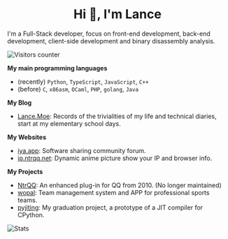 <h1 align="center">Hi 👋, I'm Lance</h1>

I'm a Full-Stack developer, focus on front-end development, back-end development, client-side development and binary disassembly analysis.

![Visitors counter](https://count.getloli.com/get/@LanceMoe?theme=rule34)    

**My main programming languages**

- (recently) `Python`, `TypeScript`, `JavaScript`, `C++`
- (before) `C`, `x86asm`, `OCaml`, `PHP`, `golang`, `Java`


**My Blog**

- [Lance.Moe](https://lance.moe/): Records of the trivialities of my life and technical diaries, start at my elementary school days.


**My Websites**

- [iya.app](https://iya.app/): Software sharing community forum.
- [ip.ntrqq.net](https://ip.ntrqq.net/): Dynamic anime picture show your IP and browser info.


**My Projects**

- [NtrQQ](https://github.com/NtrQQ/): An enhanced plug-in for QQ from 2010. (No longer maintained)
- [wopal](https://wopal.dev/): Team management system and APP for professional sports teams.
- [pyjiting](https://github.com/LanceMoe/pyjiting): My graduation project, a prototype of a JIT compiler for CPython.


![Stats](https://github-profile-trophy.vercel.app/?username=lancemoe)

